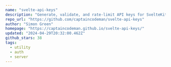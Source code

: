```yaml
---
name: "svelte-api-keys"
description: "Generate, validate, and rate-limit API keys for SvelteKit applications."
repo_url: "https://github.com/captaincodeman/svelte-api-keys"
author: "Simon Green"
homepage: "https://captaincodeman.github.io/svelte-api-keys/"
updated: "2024-04-29T20:32:00.462Z"
github_stars: 38
tags: 
  - utility
  - auth
  - server
---
```

